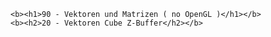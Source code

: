     <b><h1>90 - Vektoren und Matrizen ( no OpenGL )</h1></b>
    <b><h2>20 - Vektoren Cube Z-Buffer</h2></b>

